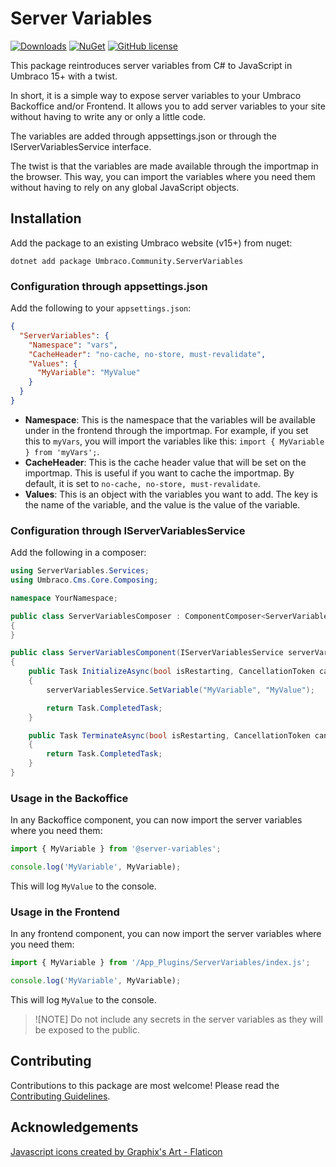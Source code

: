 # Server Variables 

[![Downloads](https://img.shields.io/nuget/dt/Umbraco.Community.ServerVariables?color=cc9900)](https://www.nuget.org/packages/Umbraco.Community.ServerVariables/)
[![NuGet](https://img.shields.io/nuget/vpre/Umbraco.Community.ServerVariables?color=0273B3)](https://www.nuget.org/packages/Umbraco.Community.ServerVariables)
[![GitHub license](https://img.shields.io/github/license/iOvergaard/umbraco-servervariables?color=8AB803)](../LICENSE)

This package reintroduces server variables from C# to JavaScript in Umbraco 15+ with a twist.

In short, it is a simple way to expose server variables to your Umbraco Backoffice and/or Frontend. It allows you to add server variables to your site without having to write any or only a little code.

The variables are added through appsettings.json or through the IServerVariablesService interface.

The twist is that the variables are made available through the importmap in the browser. This way, you can import the variables where you need them without having to rely on any global JavaScript objects.

## Installation

Add the package to an existing Umbraco website (v15+) from nuget:

`dotnet add package Umbraco.Community.ServerVariables`

### Configuration through appsettings.json

Add the following to your `appsettings.json`:

```json
{
  "ServerVariables": {
    "Namespace": "vars",
    "CacheHeader": "no-cache, no-store, must-revalidate",
    "Values": {
      "MyVariable": "MyValue"
    }
  }
}
```

* **Namespace**: This is the namespace that the variables will be available under in the frontend through the importmap. For example, if you set this to `myVars`, you will import the variables like this: `import { MyVariable } from 'myVars';`.
* **CacheHeader**: This is the cache header value that will be set on the importmap. This is useful if you want to cache the importmap. By default, it is set to `no-cache, no-store, must-revalidate`.
* **Values**: This is an object with the variables you want to add. The key is the name of the variable, and the value is the value of the variable.

### Configuration through IServerVariablesService

Add the following in a composer:

```csharp
using ServerVariables.Services;
using Umbraco.Cms.Core.Composing;

namespace YourNamespace;

public class ServerVariablesComposer : ComponentComposer<ServerVariablesComponent>
{
}

public class ServerVariablesComponent(IServerVariablesService serverVariablesService) : IAsyncComponent
{
    public Task InitializeAsync(bool isRestarting, CancellationToken cancellationToken)
    {
        serverVariablesService.SetVariable("MyVariable", "MyValue");

        return Task.CompletedTask;
    }

    public Task TerminateAsync(bool isRestarting, CancellationToken cancellationToken)
    {
        return Task.CompletedTask;
    }
}
```

### Usage in the Backoffice

In any Backoffice component, you can now import the server variables where you need them:

```javascript
import { MyVariable } from '@server-variables';

console.log('MyVariable', MyVariable);
```

This will log `MyValue` to the console.

### Usage in the Frontend

In any frontend component, you can now import the server variables where you need them:

```javascript
import { MyVariable } from '/App_Plugins/ServerVariables/index.js';

console.log('MyVariable', MyVariable);
```

This will log `MyValue` to the console.

> ![NOTE]
> Do not include any secrets in the server variables as they will be exposed to the public.

## Contributing

Contributions to this package are most welcome! Please read the [Contributing Guidelines](CONTRIBUTING.md).

## Acknowledgements

<a href="https://www.flaticon.com/free-icons/javascript" title="javascript icons">Javascript icons created by Graphix's Art - Flaticon</a>